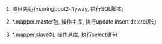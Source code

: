1. 项目先运行springboot2-flyway, 执行SQL脚本;

2. *.mapper.master包, 操作主库, 执行update insert delete语句

3. *.mapper.slave包, 操作从库, 执行select语句